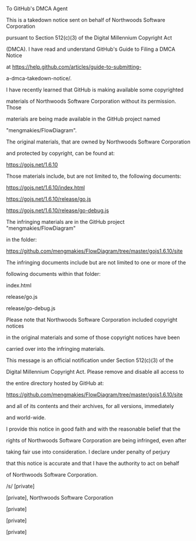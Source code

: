 To GitHub's DMCA Agent



This is a takedown notice sent on behalf of Northwoods Software Corporation

pursuant to Section 512(c)(3) of the Digital Millennium Copyright Act

(DMCA). I have read and understand GitHub's Guide to Filing a DMCA Notice

at https://help.github.com/articles/guide-to-submitting-

a-dmca-takedown-notice/.



I have recently learned that GitHub is making available some copyrighted

materials of Northwoods Software Corporation without its permission. Those

materials are being made available in the GitHub project named

"mengmakies/FlowDiagram".



The original materials, that are owned by Northwoods Software Corporation

and protected by copyright, can be found at:



https://gojs.net/1.6.10



Those materials include, but are not limited to, the following documents:



https://gojs.net/1.6.10/index.html



https://gojs.net/1.6.10/release/go.js



https://gojs.net/1.6.10/release/go-debug.js



The infringing materials are in the GitHub project "mengmakies/FlowDiagram"

in the folder:



https://github.com/mengmakies/FlowDiagram/tree/master/gojs1.6.10/site



The infringing documents include but are not limited to one or more of the

following documents within that folder:



index.html



release/go.js



release/go-debug.js



Please note that Northwoods Software Corporation included copyright notices

in the original materials and some of those copyright notices have been

carried over into the infringing materials.



This message is an official notification under Section 512(c)(3) of the

Digital Millennium Copyright Act. Please remove and disable all access to

the entire directory hosted by GitHub at:



https://github.com/mengmakies/FlowDiagram/tree/master/gojs1.6.10/site



and all of its contents and their archives, for all versions, immediately

and world-wide.



I provide this notice in good faith and with the reasonable belief that the

rights of Northwoods Software Corporation are being infringed, even after

taking fair use into consideration. I declare under penalty of perjury

that this notice is accurate and that I have the authority to act on behalf

of Northwoods Software Corporation.



/s/ [private]



[private], Northwoods Software Corporation



[private]


[private]


[private]
